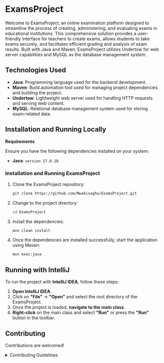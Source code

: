 # ExamsProject

Welcome to ExamsProject, an online examination platform designed to streamline the process of creating, administering, and evaluating exams in educational institutions. This comprehensive solution provides a user-friendly interface for teachers to create exams, allows students to take exams securely, and facilitates efficient grading and analysis of exam results. Built with Java and Maven, ExamsProject utilizes Undertow for web server capabilities and MySQL as the database management system.

## Technologies Used
- **Java**: Programming language used for the backend development.
- **Maven**: Build automation tool used for managing project dependencies and building the project.
- **Undertow**: Lightweight web server used for handling HTTP requests and serving web content.
- **MySQL**: Relational database management system used for storing exam-related data.

## Installation and Running Locally

**Requirements**

Ensure you have the following dependencies installed on your system:

- **Java**: `version 17.0.10`

### Installation and Running ExamsProject

1. Clone the ExamsProject repository:

    ```sh
    git clone https://github.com/Mwakisaghu/ExamsProject.git
    ```

2. Change to the project directory:

    ```sh
    cd ExamsProject
    ```

3. Install the dependencies:

    ```sh
    mvn clean install
    ```

4. Once the dependencies are installed successfully, start the application using Maven:

    ```sh
    mvn exec:java
    ```

## Running with IntelliJ

To run the project with **IntelliJ IDEA**, follow these steps:

1. **Open IntelliJ IDEA**.
2. Click on **"File"** -> **"Open"** and select the root directory of the ExamsProject.
3. Once the project is loaded, **navigate to the main class**.
4. **Right-click** on the main class and select **"Run"** or press the **"Run"** button in the toolbar.


## Contributing
Contributions are welcomed!
<details>
    <summary>Contributing Guidelines</summary>

    Fork the Repository: Start by forking the project repository to your GitHub account.

    Clone Locally: Clone the forked repository to your local machine using a Git client.

    ```sh
    git clone https://github.com/Mwakisaghu/ExamsProject
    ```

    Create a New Branch:

    ```sh
    git checkout -b new-feature-x
    ```

    Make Your Changes: Develop and test your changes locally.

    Commit Your Changes: Commit with a clear message describing your updates.

    ```sh
    git commit -m 'Implemented new feature x.'
    ```

    Push to GitHub: Push the changes to your forked repository.

    ```sh
    git push origin new-feature-x
    ```

    Submit a Pull Request: Create a PR against the original project repository. Clearly describe the changes and their motivations.

    Once the PR is reviewed and approved, merge it into the main branch.
</details>
